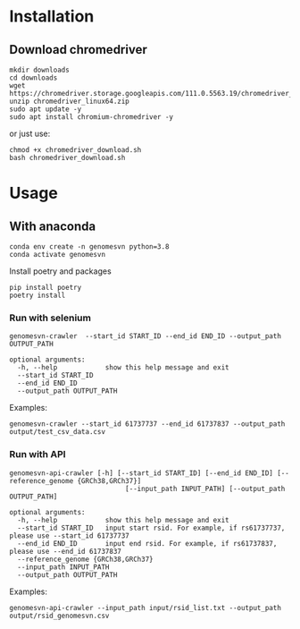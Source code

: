 # Installation

## Download chromedriver
```
mkdir downloads
cd downloads
wget https://chromedriver.storage.googleapis.com/111.0.5563.19/chromedriver_linux64.zip
unzip chromedriver_linux64.zip 
sudo apt update -y
sudo apt install chromium-chromedriver -y
```

or just use:
```
chmod +x chromedriver_download.sh
bash chromedriver_download.sh
```

# Usage

## With anaconda
```
conda env create -n genomesvn python=3.8
conda activate genomesvn
```

Install poetry and packages
```
pip install poetry
poetry install
```

### Run with selenium
```
genomesvn-crawler  --start_id START_ID --end_id END_ID --output_path OUTPUT_PATH

optional arguments:
  -h, --help            show this help message and exit
  --start_id START_ID
  --end_id END_ID
  --output_path OUTPUT_PATH
```

Examples:
```
genomesvn-crawler --start_id 61737737 --end_id 61737837 --output_path output/test_csv_data.csv
```

### Run with API
```
genomesvn-api-crawler [-h] [--start_id START_ID] [--end_id END_ID] [--reference_genome {GRCh38,GRCh37}]
                             [--input_path INPUT_PATH] [--output_path OUTPUT_PATH]

optional arguments:
  -h, --help            show this help message and exit
  --start_id START_ID   input start rsid. For example, if rs61737737, please use --start_id 61737737
  --end_id END_ID       input end rsid. For example, if rs61737837, please use --end_id 61737837
  --reference_genome {GRCh38,GRCh37}
  --input_path INPUT_PATH
  --output_path OUTPUT_PATH
```

Examples:
```
genomesvn-api-crawler --input_path input/rsid_list.txt --output_path output/rsid_genomesvn.csv
```